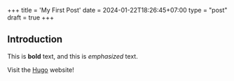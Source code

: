 +++
title = 'My First Post'
date = 2024-01-22T18:26:45+07:00
type = "post"
draft = true
+++

## Introduction

This is **bold** text, and this is _emphasized_ text.

Visit the [Hugo](https://gohugo.io) website!
